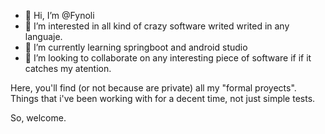 - 👋 Hi, I’m @Fynoli
- 👀 I’m interested in all kind of crazy software writed writed in any languaje. 
- 🌱 I’m currently learning springboot and android studio
- 💞️ I’m looking to collaborate on any interesting piece of software if if it catches my atention. 

Here, you'll find (or not because are private) all my "formal proyects". Things that i've been working with
for a decent time, not just simple tests.

So, welcome.
